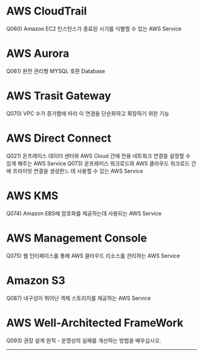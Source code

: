 
# AWS CloudTrail
Q060) Amazon EC2 인스턴스가 종료된 시기를 식별할 수 있는 AWS Service


# AWS Aurora
Q061) 완전 관리형 MYSQL 호환 Database


# AWS Trasit Gateway

Q070) VPC 수가 증가함에 따라 이 연경을 단순화하고 확장하기 위한 기능


# AWS Direct Connect 

Q021) 온프레미스 데이터 센터와 AWS Cloud 간에 전용 네트워크 연결을 설정할 수 있게 해주는 AWS Service
Q073) 온프레미스 워크로드와 AWS 클라우드 워크로드 간에 프라이빗 연결을 생성한느 데 사용할 수 있는 AWS Service

# AWS KMS

Q074) Amazon EBS에 암호화를 제공하는데 사용되는 AWS Service


# AWS Management Console

Q075) 웹 인터페이스를 통해 AWS 클라우드 리소스를 관리하는 AWS Service


# Amazon S3

Q087) 내구성이 뛰어난 객체 스토리지를 제공하는 AWS Service


# AWS Well-Architected FrameWork

Q093) 권장 설계 원칙 - 운영상의 실패를 개선하는 방법을 배우십시오.

---

